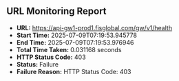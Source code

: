 ## URL Monitoring Report

- **URL:** https://api-gw1-prod1.fisglobal.com/gw/v1/health
- **Start Time:** 2025-07-09T07:19:53.945778
- **End Time:** 2025-07-09T07:19:53.976946
- **Total Time Taken:** 0.031168 seconds
- **HTTP Status Code:** 403
- **Status:** Failure
- **Failure Reason:** HTTP Status Code: 403
